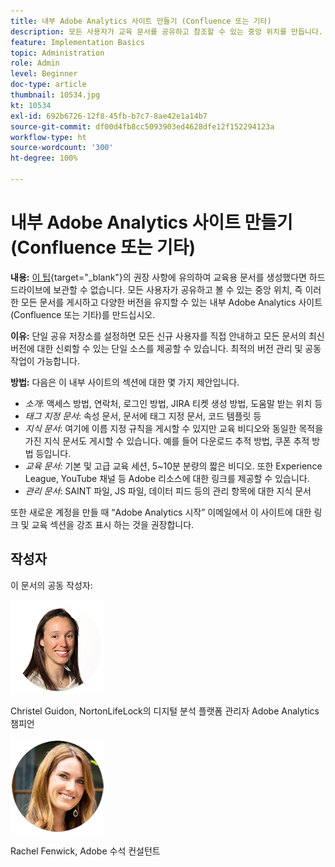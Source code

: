 ```yaml
---
title: 내부 Adobe Analytics 사이트 만들기 (Confluence 또는 기타)
description: 모든 사용자가 교육 문서를 공유하고 참조할 수 있는 중앙 위치를 만듭니다.
feature: Implementation Basics
topic: Administration
role: Admin
level: Beginner
doc-type: article
thumbnail: 10534.jpg
kt: 10534
exl-id: 692b6726-12f8-45fb-b7c7-8ae42e1a14b7
source-git-commit: df00d4fb8cc5093903ed4628dfe12f152294123a
workflow-type: ht
source-wordcount: '300'
ht-degree: 100%

---
```


# 내부 Adobe Analytics 사이트 만들기 (Confluence 또는 기타)

**내용:** [이 팁](create-basic-videos-and-training.md){target=&quot;_blank&quot;}의 권장 사항에 유의하여 교육용 문서를 생성했다면 하드 드라이브에 보관할 수 없습니다. 모든 사용자가 공유하고 볼 수 있는 중앙 위치, 즉 이러한 모든 문서를 게시하고 다양한 버전을 유지할 수 있는 내부 Adobe Analytics 사이트(Confluence 또는 기타)를 만드십시오.

**이유:** 단일 공유 저장소를 설정하면 모든 신규 사용자를 직접 안내하고 모든 문서의 최신 버전에 대한 신뢰할 수 있는 단일 소스를 제공할 수 있습니다. 최적의 버전 관리 및 공동 작업이 가능합니다.

**방법:** 다음은 이 내부 사이트의 섹션에 대한 몇 가지 제안입니다.

* _소개_: 액세스 방법, 연락처, 로그인 방법, JIRA 티켓 생성 방법, 도움말 받는 위치 등
* _태그 지정 문서_: 속성 문서, 문서에 태그 지정 문서, 코드 템플릿 등
* _지식 문서_: 여기에 이름 지정 규칙을 게시할 수 있지만 교육 비디오와 동일한 목적을 가진 지식 문서도 게시할 수 있습니다. 예를 들어 다운로드 추적 방법, 쿠폰 추적 방법 등입니다.
* _교육 문서:_ 기본 및 고급 교육 세션, 5~10분 분량의 짧은 비디오. 또한 Experience League, YouTube 채널 등 Adobe 리소스에 대한 링크를 제공할 수 있습니다.
* _관리 문서_: SAINT 파일, JS 파일, 데이터 피드 등의 관리 항목에 대한 지식 문서

또한 새로운 계정을 만들 때 “Adobe Analytics 시작” 이메일에서 이 사이트에 대한 링크 및 교육 섹션을 강조 표시 하는 것을 권장합니다.


## 작성자

이 문서의 공동 작성자:

![Christel Guidon](assets/Christel-Headshot-150.png)

Christel Guidon, NortonLifeLock의 디지털 분석 플랫폼 관리자
Adobe Analytics 챔피언

![Rachel Fenwick](assets/Rachel-Fenwick-150.png)

Rachel Fenwick, Adobe 수석 컨설턴트
